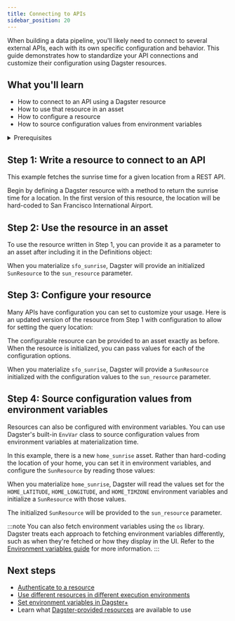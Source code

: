 ```yaml
---
title: Connecting to APIs
sidebar_position: 20
---
```


When building a data pipeline, you'll likely need to connect to several external APIs, each with its own specific configuration and behavior. This guide demonstrates how to standardize your API connections and customize their configuration using Dagster resources.


## What you'll learn

- How to connect to an API using a Dagster resource
- How to use that resource in an asset
- How to configure a resource
- How to source configuration values from environment variables

<details>
  <summary>Prerequisites</summary>

To follow the steps in this guide, you'll need:

- Familiarity with [Asset definitions](/concepts/assets)
- Familiarity with [resources](/concepts/resources)
- Install the `requests` library:
    ```bash
    pip install requests
    ```

</details>

## Step 1: Write a resource to connect to an API

This example fetches the sunrise time for a given location from a REST API.

Begin by defining a Dagster resource with a method to return the sunrise time for a location. In the first version of this resource, the location will be hard-coded to San Francisco International Airport.


<CodeExample filePath="guides/external-systems/apis/minimal_resource.py" language="python" title="Resource to connect to the Sunrise API" />


## Step 2: Use the resource in an asset

To use the resource written in Step 1, you can provide it as a parameter to an asset after including it in the Definitions object:

<CodeExample filePath="guides/external-systems/apis/use_minimal_resource_in_asset.py" language="python" title="Use the SunResource in an asset" />

When you materialize `sfo_sunrise`, Dagster will provide an initialized `SunResource` to the `sun_resource` parameter.


## Step 3: Configure your resource
Many APIs have configuration you can set to customize your usage. Here is an updated version of the resource from Step 1 with configuration to allow for setting the query location:

<CodeExample filePath="guides/external-systems/apis/use_configurable_resource_in_asset.py" language="python" title="Use the configurable SunResource in an asset" />

The configurable resource can be provided to an asset exactly as before. When the resource is initialized, you can pass values for each of the configuration options.

When you materialize `sfo_sunrise`, Dagster will provide a `SunResource` initialized with the configuration values to the `sun_resource` parameter.


## Step 4: Source configuration values from environment variables
Resources can also be configured with environment variables. You can use Dagster's built-in `EnvVar` class to source configuration values from environment variables at materialization time.

In this example, there is a new `home_sunrise` asset. Rather than hard-coding the location of your home, you can set it in environment variables, and configure the `SunResource` by reading those values:

<CodeExample filePath="guides/external-systems/apis/env_var_configuration.py" language="python" title="Configure the resource with values from environment variables" />

When you materialize `home_sunrise`, Dagster will read the values set for the `HOME_LATITUDE`, `HOME_LONGITUDE`, and `HOME_TIMZONE` environment variables and initialize a `SunResource` with those values.

The initialized `SunResource` will be provided to the `sun_resource` parameter.

:::note
You can also fetch environment variables using the `os` library. Dagster treats each approach to fetching environment variables differently, such as when they're fetched or how they display in the UI. Refer to the [Environment variables guide](/todo) for more information.
:::


## Next steps

- [Authenticate to a resource](/guides/external-systems/authentication.md)
- [Use different resources in different execution environments](/todo)
- [Set environment variables in Dagster+](/todo)
- Learn what [Dagster-provided resources](/todo) are available to use
